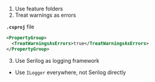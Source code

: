 1. Use feature folders
2. Treat warnings as errors

**`.csproj`** file
```xml
<PropertyGroup>
  <TreatWarningsAsErrors>true</TreatWarningsAsErrors>
</PropertyGroup>
```
3. Use Serilog as logging framework
  - Use `ILogger` everywhere, not Serilog directly
